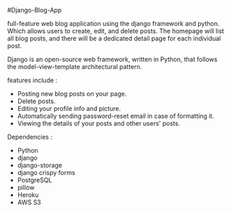 #Django-Blog-App

full-feature web blog application using the django framework and python. Which allows users to create, edit, and delete posts. The homepage will list all blog posts, and there will be a dedicated detail page for each individual post.

Django is an open-source web framework, written in Python, that follows the model-view-template architectural pattern.

features include :

- Posting new blog posts on your page.
- Delete posts. 
- Editing your profile info and picture.
- Automatically sending password-reset email in case of formatting it.
- Viewing the details of your posts and other users' posts.

Dependencies :

- Python
- django
- django-storage
- django crispy forms
- PostgreSQL
- pillow
- Heroku
- AWS S3
